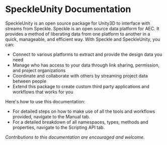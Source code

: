 # **SpeckleUnity Documentation**
SpeckleUnity is an open source package for Unity3D to interface with streams from Speckle. Speckle is an open source data platform for AEC. It provides a method of liberating data from one platform to another in a quick, manageable, and efficient way. With Speckle and SpeckleUnity, you can:

+ Connect to various platforms to extract and provide the design data you need
+ Manage who has access to your data through link sharing, permission, and project organizations
+ Coordinate and collaborate with others by streaming project data between people
+ Extend this package to create custom third party applications and workflows that works for you

Here's how to use this documentation:

+ For detailed steps on how to make use of all the tools and workflows provided, navigate to the Manual tab.
+ For a detailed breakdown of all namespaces, types, methods and properties, navigate to the Scripting API tab.

*Contributions to this documentation are encouraged and welcome.*